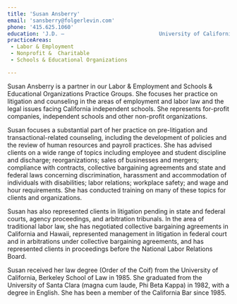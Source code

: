 ```yaml
---
title: 'Susan Ansberry'
email: 'sansberry@folgerlevin.com'
phone: '415.625.1060'
education: 'J.D. — 			         			University of California, Berkeley School of Law,			         			1985  			            							        B.A. — 			         			University of Santa Clara,			         			1982'
practiceAreas: 
 - Labor & Employment
 - Nonprofit &  Charitable
 - Schools & Educational Organizations

---
```

<p>Susan Ansberry is a partner in our Labor &amp; Employment and Schools &amp; Educational Organizations Practice Groups. She focuses her practice on litigation and counseling in the areas of employment and labor law and the legal issues facing California independent schools. She represents for-profit companies, independent schools and other non-profit organizations.</p>
<p>Susan focuses a substantial part of her practice on pre-litigation and transactional-related counseling, including the development of policies and the review of human resources and payroll practices. She has advised clients on a wide range of topics including employee and student discipline and discharge; reorganizations; sales of businesses and mergers; compliance with contracts, collective bargaining agreements and state and federal laws concerning discrimination, harassment and accommodation of individuals with disabilities; labor relations; workplace safety; and wage and hour requirements. She has conducted training on many of these topics for clients and organizations.</p>
<p>Susan has also represented clients in litigation pending in state and federal courts, agency proceedings, and arbitration tribunals. In the area of traditional labor law, she has negotiated collective bargaining agreements in California and Hawaii, represented management in litigation in federal court and in arbitrations under collective bargaining agreements, and has represented clients in proceedings before the National Labor Relations Board.</p>
<p>Susan received her law degree (Order of the Coif) from the University of California, Berkeley School of Law in 1985. She graduated from the University of Santa Clara (magna cum laude, Phi Beta Kappa) in 1982, with a degree in English. She has been a member of the California Bar since 1985.</p>